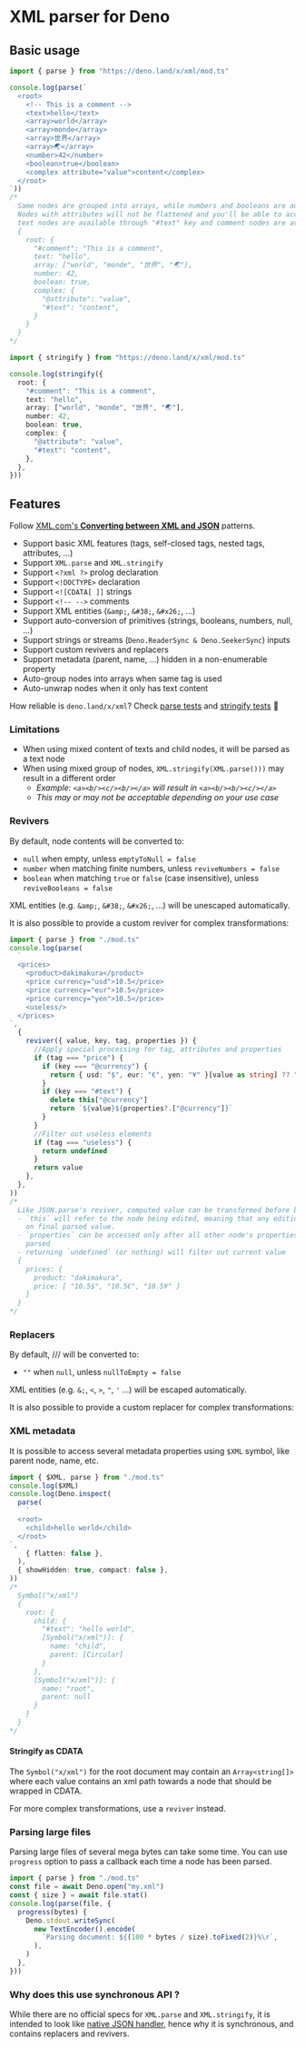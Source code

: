 # XML parser for Deno

## Basic usage

```ts
import { parse } from "https://deno.land/x/xml/mod.ts"

console.log(parse(`
  <root>
    <!-- This is a comment -->
    <text>hello</text>
    <array>world</array>
    <array>monde</array>
    <array>世界</array>
    <array>🌏</array>
    <number>42</number>
    <boolean>true</boolean>
    <complex attribute="value">content</complex>
  </root>
`))
/*
  Same nodes are grouped into arrays, while numbers and booleans are auto-parsed (can be disabled)
  Nodes with attributes will not be flattened and you'll be able to access them with "@" prefix while
  text nodes are available through "#text" key and comment nodes are available through "#comment" key
  {
    root: {
      "#comment": "This is a comment",
      text: "hello",
      array: ["world", "monde", "世界", "🌏"],
      number: 42,
      boolean: true,
      complex: {
        "@attribute": "value",
        "#text": "content",
      }
    }
  }
*/
```

```ts
import { stringify } from "https://deno.land/x/xml/mod.ts"

console.log(stringify({
  root: {
    "#comment": "This is a comment",
    text: "hello",
    array: ["world", "monde", "世界", "🌏"],
    number: 42,
    boolean: true,
    complex: {
      "@attribute": "value",
      "#text": "content",
    },
  },
}))
```

## Features

Follow
[XML.com's **Converting between XML and JSON**](https://www.xml.com/pub/a/2006/05/31/converting-between-xml-and-json.html)
patterns.

- Support basic XML features (tags, self-closed tags, nested tags, attributes, ...)
- Support `XML.parse` and `XML.stringify`
- Support `<?xml ?>` prolog declaration
- Support `<!DOCTYPE>` declaration
- Support `<![CDATA[ ]]` strings
- Support `<!-- -->` comments
- Support XML entities (`&amp;`, `&#38;`, `&#x26;`, ...)
- Support auto-conversion of primitives (strings, booleans, numbers, null, ...)
- Support strings or streams (`Deno.ReaderSync & Deno.SeekerSync`) inputs
- Support custom revivers and replacers
- Support metadata (parent, name, ...) hidden in a non-enumerable property
- Auto-group nodes into arrays when same tag is used
- Auto-unwrap nodes when it only has text content

How reliable is `deno.land/x/xml`? Check [parse tests](/parse_test.ts) and [stringify tests](/stringify_test.ts) 🧪

### Limitations

- When using mixed content of texts and child nodes, it will be parsed as a text node
- When using mixed group of nodes, `XML.stringify(XML.parse()))` may result in a different order
  - _Example: `<a><b/><c/><b/></a>` will result in `<a><b/><b/><c/></a>`_
  - _This may or may not be acceptable depending on your use case_

### Revivers

By default, node contents will be converted to:

- `null` when empty, unless `emptyToNull = false`
- `number` when matching finite numbers, unless `reviveNumbers = false`
- `boolean` when matching `true` or `false` (case insensitive), unless `reviveBooleans = false`

XML entities (e.g. `&amp;`, `&#38;`, `&#x26;`, ...) will be unescaped automatically.

It is also possible to provide a custom reviver for complex transformations:

```ts
import { parse } from "./mod.ts"
console.log(parse(
  `
  <prices>
    <product>dakimakura</product>
    <price currency="usd">10.5</price>
    <price currency="eur">10.5</price>
    <price currency="yen">10.5</price>
    <useless/>
  </prices>
`,
  {
    reviver({ value, key, tag, properties }) {
      //Apply special processing for tag, attributes and properties
      if (tag === "price") {
        if (key === "@currency") {
          return { usd: "$", eur: "€", yen: "¥" }[value as string] ?? "?"
        }
        if (key === "#text") {
          delete this["@currency"]
          return `${value}${properties?.["@currency"]}`
        }
      }
      //Filter out useless elements
      if (tag === "useless") {
        return undefined
      }
      return value
    },
  },
))
/*
  Like JSON.parse's reviver, computed value can be transformed before being returned.
  - `this` will refer to the node being edited, meaning that any edition will reflect
    on final parsed value.
  - `properties` can be accessed only after all other node's properties have been
    parsed
  - returning `undefined` (or nothing) will filter out current value
  {
    prices: {
      product: "dakimakura",
      price: [ "10.5$", "10.5€", "10.5¥" ]
    }
  }
*/
```

### Replacers

By default, /// will be converted to:

- `""` when `null`, unless `nullToEmpty = false`

XML entities (e.g. `&;`, `<`, `>`, `"`, `'` ...) will be escaped automatically.

It is also possible to provide a custom replacer for complex transformations:

### XML metadata

It is possible to access several metadata properties using `$XML` symbol, like parent node, name, etc.

```ts
import { $XML, parse } from "./mod.ts"
console.log($XML)
console.log(Deno.inspect(
  parse(
    `
  <root>
    <child>hello world</child>
  </root>
`,
    { flatten: false },
  ),
  { showHidden: true, compact: false },
))
/*
  Symbol("x/xml")
  {
    root: {
      child: {
        "#text": "hello world",
        [Symbol("x/xml")]: {
          name: "child",
          parent: [Circular]
        }
      },
      [Symbol("x/xml")]: {
        name: "root",
        parent: null
      }
    }
  }
*/
```

#### Stringify as CDATA

The `Symbol("x/xml")` for the root document may contain an `Array<string[]>` where each value contains an xml path
towards a node that should be wrapped in CDATA.

For more complex transformations, use a `reviver` instead.

### Parsing large files

Parsing large files of several mega bytes can take some time. You can use `progress` option to pass a callback each time
a node has been parsed.

```ts
import { parse } from "./mod.ts"
const file = await Deno.open("my.xml")
const { size } = await file.stat()
console.log(parse(file, {
  progress(bytes) {
    Deno.stdout.writeSync(
      new TextEncoder().encode(
        `Parsing document: ${(100 * bytes / size).toFixed(2)}%\r`,
      ),
    )
  },
}))
```

### Why does this use synchronous API ?

While there are no official specs for `XML.parse` and `XML.stringify`, it is intended to look like
[native JSON handler](https://developer.mozilla.org/en-US/docs/Web/JavaScript/Reference/Global_Objects/JSON), hence why
it is synchronous, and contains replacers and revivers.
